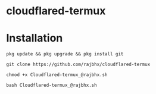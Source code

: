 # cloudflared-termux 


# Installation
```
pkg update && pkg upgrade && pkg install git

git clone https://github.com/rajbhx/cloudflared-termux 

chmod +x Cloudflared-termux_@rajbhx.sh

bash Cloudflared-termux_@rajbhx.sh
```
